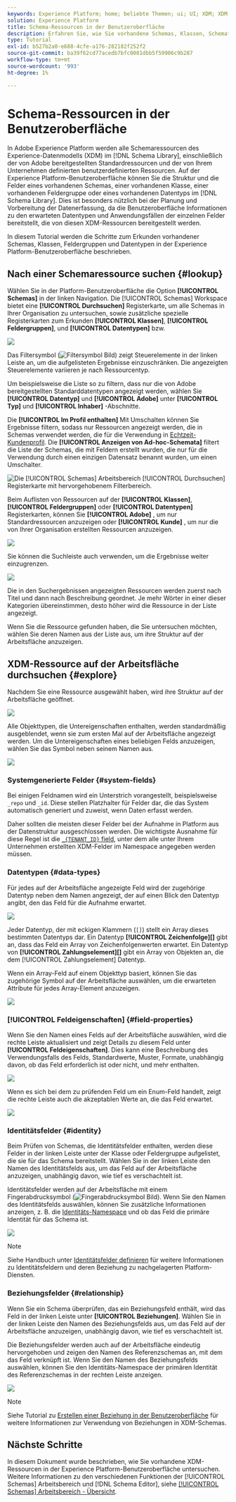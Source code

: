 ```yaml
---
keywords: Experience Platform; home; beliebte Themen; ui; UI; XDM; XDM; XDM-System; Experience-Datenmodell; Experience-Datenmodell; Experience-Datenmodell; Datenmodell; Datenmodell; erkunden; Klasse; Feldergruppe; Datentyp; Schema
solution: Experience Platform
title: Schema-Ressourcen in der Benutzeroberfläche
description: Erfahren Sie, wie Sie vorhandene Schemas, Klassen, Schemafeldgruppen und Datentypen in der Experience Platform-Benutzeroberfläche untersuchen.
type: Tutorial
exl-id: b527b2a0-e688-4cfe-a176-282182f252f2
source-git-commit: ba39f62cd77acedb7bfc0081dbb5f59906c9b287
workflow-type: tm+mt
source-wordcount: '993'
ht-degree: 1%

---
```


# Schema-Ressourcen in der Benutzeroberfläche

In Adobe Experience Platform werden alle Schemaressourcen des Experience-Datenmodells (XDM) im [!DNL Schema Library], einschließlich der von Adobe bereitgestellten Standardressourcen und der von Ihrem Unternehmen definierten benutzerdefinierten Ressourcen. Auf der Experience Platform-Benutzeroberfläche können Sie die Struktur und die Felder eines vorhandenen Schemas, einer vorhandenen Klasse, einer vorhandenen Feldergruppe oder eines vorhandenen Datentyps im [!DNL Schema Library]. Dies ist besonders nützlich bei der Planung und Vorbereitung der Datenerfassung, da die Benutzeroberfläche Informationen zu den erwarteten Datentypen und Anwendungsfällen der einzelnen Felder bereitstellt, die von diesen XDM-Ressourcen bereitgestellt werden.

In diesem Tutorial werden die Schritte zum Erkunden vorhandener Schemas, Klassen, Feldergruppen und Datentypen in der Experience Platform-Benutzeroberfläche beschrieben.

## Nach einer Schemaressource suchen {#lookup}

Wählen Sie in der Platform-Benutzeroberfläche die Option **[!UICONTROL Schemas]** in der linken Navigation. Die [!UICONTROL Schemas] Workspace bietet eine **[!UICONTROL Durchsuchen]** Registerkarte, um alle Schemas in Ihrer Organisation zu untersuchen, sowie zusätzliche spezielle Registerkarten zum Erkunden **[!UICONTROL Klassen]**, **[!UICONTROL Feldergruppen]**, und **[!UICONTROL Datentypen]** bzw.

![](../images/ui/explore/tabs.png)

Das Filtersymbol (![Filtersymbol Bild](../images/ui/explore/icon.png)) zeigt Steuerelemente in der linken Leiste an, um die aufgelisteten Ergebnisse einzuschränken. Die angezeigten Steuerelemente variieren je nach Ressourcentyp.

Um beispielsweise die Liste so zu filtern, dass nur die von Adobe bereitgestellten Standarddatentypen angezeigt werden, wählen Sie **[!UICONTROL Datentyp]** und **[!UICONTROL Adobe]** unter **[!UICONTROL Typ]** und **[!UICONTROL Inhaber]** -Abschnitte.

Die **[!UICONTROL Im Profil enthalten]** Mit Umschalten können Sie Ergebnisse filtern, sodass nur Ressourcen angezeigt werden, die in Schemas verwendet werden, die für die Verwendung in [Echtzeit-Kundenprofil](../../profile/home.md). Die **[!UICONTROL Anzeigen von Ad-hoc-Schemata]** filtert die Liste der Schemas, die mit Feldern erstellt wurden, die nur für die Verwendung durch einen einzigen Datensatz benannt wurden, um einen Umschalter.

![Die [!UICONTROL Schemas] Arbeitsbereich [!UICONTROL Durchsuchen] Registerkarte mit hervorgehobenem Filterbereich.](../images/ui/explore/filter.png)

Beim Auflisten von Ressourcen auf der **[!UICONTROL Klassen]**, **[!UICONTROL Feldergruppen]** oder **[!UICONTROL Datentypen]** Registerkarten, können Sie **[!UICONTROL Adobe]** , um nur Standardressourcen anzuzeigen oder **[!UICONTROL Kunde]** , um nur die von Ihrer Organisation erstellten Ressourcen anzuzeigen.

![](../images/ui/explore/filter-data-type.png)

Sie können die Suchleiste auch verwenden, um die Ergebnisse weiter einzugrenzen.

![](../images/ui/explore/search.png)

Die in den Suchergebnissen angezeigten Ressourcen werden zuerst nach Titel und dann nach Beschreibung geordnet. Je mehr Wörter in einer dieser Kategorien übereinstimmen, desto höher wird die Ressource in der Liste angezeigt.

Wenn Sie die Ressource gefunden haben, die Sie untersuchen möchten, wählen Sie deren Namen aus der Liste aus, um ihre Struktur auf der Arbeitsfläche anzuzeigen.

## XDM-Ressource auf der Arbeitsfläche durchsuchen {#explore}

Nachdem Sie eine Ressource ausgewählt haben, wird ihre Struktur auf der Arbeitsfläche geöffnet.

![](../images/ui/explore/canvas.png)

Alle Objekttypen, die Untereigenschaften enthalten, werden standardmäßig ausgeblendet, wenn sie zum ersten Mal auf der Arbeitsfläche angezeigt werden. Um die Untereigenschaften eines beliebigen Felds anzuzeigen, wählen Sie das Symbol neben seinem Namen aus.

![](../images/ui/explore/field-expand.png)

### Systemgenerierte Felder {#system-fields}

Bei einigen Feldnamen wird ein Unterstrich vorangestellt, beispielsweise `_repo` und `_id`. Diese stellen Platzhalter für Felder dar, die das System automatisch generiert und zuweist, wenn Daten erfasst werden.

Daher sollten die meisten dieser Felder bei der Aufnahme in Platform aus der Datenstruktur ausgeschlossen werden. Die wichtigste Ausnahme für diese Regel ist die [`_{TENANT_ID}` field](../api/getting-started.md#know-your-tenant_id), unter dem alle unter Ihrem Unternehmen erstellten XDM-Felder im Namespace angegeben werden müssen.

### Datentypen {#data-types}

Für jedes auf der Arbeitsfläche angezeigte Feld wird der zugehörige Datentyp neben dem Namen angezeigt, der auf einen Blick den Datentyp angibt, den das Feld für die Aufnahme erwartet.

![](../images/ui/explore/data-types.png)

Jeder Datentyp, der mit eckigen Klammern (`[]`) stellt ein Array dieses bestimmten Datentyps dar. Ein Datentyp **[!UICONTROL Zeichenfolge]\[]** gibt an, dass das Feld ein Array von Zeichenfolgenwerten erwartet. Ein Datentyp von **[!UICONTROL Zahlungselement]\[]** gibt ein Array von Objekten an, die dem [!UICONTROL Zahlungselement] Datentyp.

Wenn ein Array-Feld auf einem Objekttyp basiert, können Sie das zugehörige Symbol auf der Arbeitsfläche auswählen, um die erwarteten Attribute für jedes Array-Element anzuzeigen.

![](../images/ui/explore/array-type.png)

### [!UICONTROL Feldeigenschaften] {#field-properties}

Wenn Sie den Namen eines Felds auf der Arbeitsfläche auswählen, wird die rechte Leiste aktualisiert und zeigt Details zu diesem Feld unter **[!UICONTROL Feldeigenschaften]**. Dies kann eine Beschreibung des Verwendungsfalls des Felds, Standardwerte, Muster, Formate, unabhängig davon, ob das Feld erforderlich ist oder nicht, und mehr enthalten.

![](../images/ui/explore/field-properties.png)

Wenn es sich bei dem zu prüfenden Feld um ein Enum-Feld handelt, zeigt die rechte Leiste auch die akzeptablen Werte an, die das Feld erwartet.

![](../images/ui/explore/enum-field.png)

### Identitätsfelder {#identity}

Beim Prüfen von Schemas, die Identitätsfelder enthalten, werden diese Felder in der linken Leiste unter der Klasse oder Feldergruppe aufgelistet, die sie für das Schema bereitstellt. Wählen Sie in der linken Leiste den Namen des Identitätsfelds aus, um das Feld auf der Arbeitsfläche anzuzeigen, unabhängig davon, wie tief es verschachtelt ist.

Identitätsfelder werden auf der Arbeitsfläche mit einem Fingerabdrucksymbol (![Fingerabdrucksymbol Bild](../images/ui/explore/identity-symbol.png)). Wenn Sie den Namen des Identitätsfelds auswählen, können Sie zusätzliche Informationen anzeigen, z. B. die [Identitäts-Namespace](../../identity-service/features/namespaces.md) und ob das Feld die primäre Identität für das Schema ist.

![](../images/ui/explore/identity-field.png)

>[!NOTE]
>
>Siehe Handbuch unter [Identitätsfelder definieren](./fields/identity.md) für weitere Informationen zu Identitätsfeldern und deren Beziehung zu nachgelagerten Platform-Diensten.

### Beziehungsfelder {#relationship}

Wenn Sie ein Schema überprüfen, das ein Beziehungsfeld enthält, wird das Feld in der linken Leiste unter **[!UICONTROL Beziehungen]**. Wählen Sie in der linken Leiste den Namen des Beziehungsfelds aus, um das Feld auf der Arbeitsfläche anzuzeigen, unabhängig davon, wie tief es verschachtelt ist.

Die Beziehungsfelder werden auch auf der Arbeitsfläche eindeutig hervorgehoben und zeigen den Namen des Referenzschemas an, mit dem das Feld verknüpft ist. Wenn Sie den Namen des Beziehungsfelds auswählen, können Sie den Identitäts-Namespace der primären Identität des Referenzschemas in der rechten Leiste anzeigen.

![](../images/ui/explore/relationship-field.png)

>[!NOTE]
>
>Siehe Tutorial zu [Erstellen einer Beziehung in der Benutzeroberfläche](../tutorials/relationship-ui.md) für weitere Informationen zur Verwendung von Beziehungen in XDM-Schemas.

## Nächste Schritte

In diesem Dokument wurde beschrieben, wie Sie vorhandene XDM-Ressourcen in der Experience Platform-Benutzeroberfläche untersuchen. Weitere Informationen zu den verschiedenen Funktionen der [!UICONTROL Schemas] Arbeitsbereich und [!DNL Schema Editor], siehe [[!UICONTROL Schemas] Arbeitsbereich - Übersicht](./overview.md).
